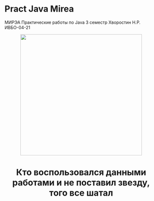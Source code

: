 # Pract Java Mirea
МИРЭА Практические работы по Java 3 семестр Хворостин Н.Р. ИВБО-04-21
<div id="header" align="center">
  <img src="https://media.giphy.com/media/10ZuedtImbopos/giphy.gif" width="400"/>
</div>

<h1 align="center">
  Кто воспользовался данными работами и не поставил звезду, того все шатал
</h1>
